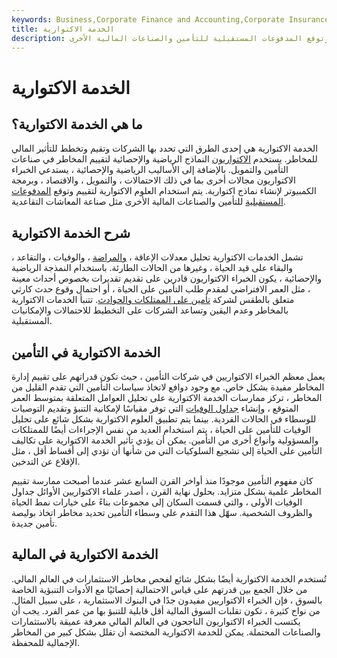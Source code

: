 ```yaml
---
keywords: Business,Corporate Finance and Accounting,Corporate Insurance
title: الخدمة الاكتوارية
description: الخدمة الاكتوارية هي إحدى الطرق التي تحدد بها الشركات ، وتقيم ، وتخطط للتأثير المالي للمخاطر. يتم استخدام العلوم الاكتوارية لتقييم وتوقع المدفوعات المستقبلية للتأمين والصناعات المالية الأخرى.
---
```


# الخدمة الاكتوارية
## ما هي الخدمة الاكتوارية؟

الخدمة الاكتوارية هي إحدى الطرق التي تحدد بها الشركات وتقيم وتخطط للتأثير المالي للمخاطر. يستخدم [الاكتواريون](/actuary) النماذج الرياضية والإحصائية لتقييم المخاطر في صناعات التأمين والتمويل. بالإضافة إلى الأساليب الرياضية والإحصائية ، يستدعي الخبراء الاكتواريون مجالات أخرى بما في ذلك الاحتمالات ، والتمويل ، والاقتصاد ، وبرمجة الكمبيوتر لإنشاء نماذج اكتوارية. يتم استخدام العلوم الاكتوارية لتقييم وتوقع [المدفوعات المستقبلية](/payout) للتأمين والصناعات المالية الأخرى مثل صناعة المعاشات التقاعدية.

## شرح الخدمة الاكتوارية

تشمل الخدمات الاكتوارية تحليل معدلات الإعاقة ، [والمراضة](/morbidity-rate) ، والوفيات ، والتقاعد ، والبقاء على قيد الحياة ، وغيرها من الحالات الطارئة. باستخدام النمذجة الرياضية والإحصائية ، يكون الخبراء الاكتواريون قادرين على تقديم تقديرات بخصوص أحداث معينة ، مثل العمر الافتراضي لمقدم طلب التأمين على الحياة ، أو احتمال وقوع حدث كارثي متعلق بالطقس لشركة [تأمين على الممتلكات والحوادث](/casualtyinsurance). تتنبأ الخدمات الاكتوارية بالمخاطر وعدم اليقين وتساعد الشركات على التخطيط للاحتمالات والإمكانيات المستقبلية.

## الخدمة الاكتوارية في التأمين

يعمل معظم الخبراء الاكتواريين في شركات التأمين ، حيث تكون قدراتهم على تقييم إدارة المخاطر مفيدة بشكل خاص. مع وجود دوافع لاتخاذ سياسات التأمين التي تقدم القليل من المخاطر ، تركز ممارسات الخدمة الاكتوارية على تحليل العوامل المتعلقة بمتوسط العمر المتوقع ، وإنشاء [جداول الوفيات](/mortality-table) التي توفر مقياسًا لإمكانية التنبؤ وتقديم التوصيات للوسطاء في الحالات الفردية. بينما يتم تطبيق العلوم الاكتوارية بشكل شائع على تحليل الوفيات للتأمين على الحياة ، يتم استخدام العديد من نفس الإجراءات أيضًا للممتلكات والمسؤولية وأنواع أخرى من التأمين. يمكن أن يؤدي تأثير الخدمة الاكتوارية على تكاليف التأمين على الحياة إلى تشجيع السلوكيات التي من شأنها أن تؤدي إلى أقساط أقل ، مثل الإقلاع عن التدخين.

كان مفهوم التأمين موجودًا منذ أواخر القرن السابع عشر عندما أصبحت ممارسة تقييم المخاطر علمية بشكل متزايد. بحلول نهاية القرن ، أصدر علماء الاكتواريين الأوائل جداول الوفيات الأولى ، والتي قسمت السكان إلى مجموعات بناءً على خيارات نمط الحياة والظروف الشخصية. سهّل هذا التقدم على وسطاء التأمين تحديد مخاطر اتخاذ بوليصة تأمين جديدة.

## الخدمة الاكتوارية في المالية

تُستخدم الخدمة الاكتوارية أيضًا بشكل شائع لفحص مخاطر الاستثمارات في العالم المالي. من خلال الجمع بين قدرتهم على قياس الاحتمالية إحصائيًا مع الأدوات التنبؤية الخاصة بالسوق ، فإن الخبراء الاكتواريين مفيدون جدًا في البنوك الاستثمارية ، على سبيل المثال. من نواح كثيرة ، تكون تقلبات السوق المالية أقل قابلية للتنبؤ بها من عمر الفرد. يجب أن يكتسب الخبراء الاكتواريون الناجحون في العالم المالي معرفة عميقة بالاستثمارات والصناعات المحتملة. يمكن للخدمة الاكتوارية المختصة أن تقلل بشكل كبير من المخاطر الإجمالية للمحفظة.

